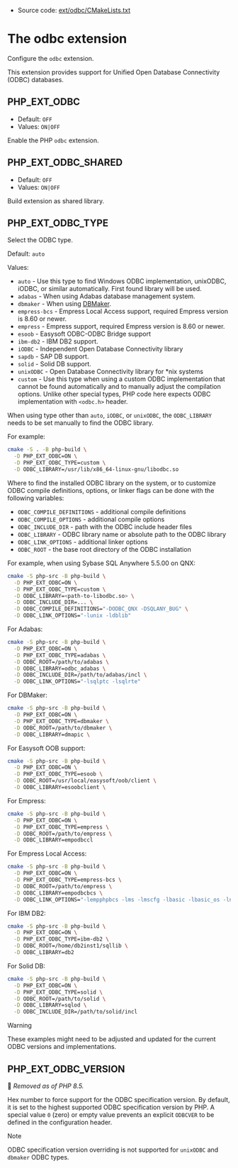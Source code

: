 <!-- This is auto-generated file. -->
* Source code: [ext/odbc/CMakeLists.txt](https://github.com/petk/php-build-system/blob/master/cmake/ext/odbc/CMakeLists.txt)

# The odbc extension

Configure the `odbc` extension.

This extension provides support for Unified Open Database Connectivity (ODBC)
databases.

## PHP_EXT_ODBC

* Default: `OFF`
* Values: `ON|OFF`

Enable the PHP `odbc` extension.

## PHP_EXT_ODBC_SHARED

* Default: `OFF`
* Values: `ON|OFF`

Build extension as shared library.

## PHP_EXT_ODBC_TYPE

Select the ODBC type.

Default: `auto`

Values:
  * `auto` - Use this type to find Windows ODBC implementation, unixODBC, iODBC,
    or similar automatically. First found library will be used.
  * `adabas` - When using Adabas database management system.
  * `dbmaker` - When using [DBMaker](https://www.dbmaker.com/).
  * `empress-bcs` - Empress Local Access support, required Empress version is
    8.60 or newer.
  * `empress` - Empress support, required Empress version is 8.60 or newer.
  * `esoob` - Easysoft ODBC-ODBC Bridge support
  * `ibm-db2` - IBM DB2 support.
  * `iODBC` - Independent Open Database Connectivity library
  * `sapdb` - SAP DB support.
  * `solid` - Solid DB support.
  * `unixODBC` - Open Database Connectivity library for *nix systems
  * `custom` - Use this type when using a custom ODBC implementation that cannot
    be found automatically and to manually adjust the compilation options.
    Unlike other special types, PHP code here expects ODBC implementation with
    `<odbc.h>` header.

When using type other than `auto`, `iODBC`, or `unixODBC`, the `ODBC_LIBRARY`
needs to be set manually to find the ODBC library.

For example:

```sh
cmake -S . -B php-build \
  -D PHP_EXT_ODBC=ON \
  -D PHP_EXT_ODBC_TYPE=custom \
  -D ODBC_LIBRARY=/usr/lib/x86_64-linux-gnu/libodbc.so
```

Where to find the installed ODBC library on the system, or to customize ODBC
compile definitions, options, or linker flags can be done with the following
variables:

* `ODBC_COMPILE_DEFINITIONS` - additional compile definitions
* `ODBC_COMPILE_OPTIONS` - additional compile options
* `ODBC_INCLUDE_DIR` - path with the ODBC include header files
* `ODBC_LIBRARY` - ODBC library name or absolute path to the ODBC library
* `ODBC_LINK_OPTIONS` - additional linker options
* `ODBC_ROOT` - the base root directory of the ODBC installation

For example, when using Sybase SQL Anywhere 5.5.00 on QNX:

```sh
cmake -S php-src -B php-build \
  -D PHP_EXT_ODBC=ON \
  -D PHP_EXT_ODBC_TYPE=custom \
  -D ODBC_LIBRARY=<path-to-libodbc.so> \
  -D ODBC_INCLUDE_DIR=... \
  -D ODBC_COMPILE_DEFINITIONS="-DODBC_QNX -DSQLANY_BUG" \
  -D ODBC_LINK_OPTIONS="-lunix -ldblib"
```

For Adabas:

```sh
cmake -S php-src -B php-build \
  -D PHP_EXT_ODBC=ON \
  -D PHP_EXT_ODBC_TYPE=adabas \
  -D ODBC_ROOT=/path/to/adabas \
  -D ODBC_LIBRARY=odbc_adabas \
  -D ODBC_INCLUDE_DIR=/path/to/adabas/incl \
  -D ODBC_LINK_OPTIONS="-lsqlptc -lsqlrte"
```

For DBMaker:

```sh
cmake -S php-src -B php-build \
  -D PHP_EXT_ODBC=ON \
  -D PHP_EXT_ODBC_TYPE=dbmaker \
  -D ODBC_ROOT=/path/to/dbmaker \
  -D ODBC_LIBRARY=dmapic \
```

For Easysoft OOB support:

```sh
cmake -S php-src -B php-build \
  -D PHP_EXT_ODBC=ON \
  -D PHP_EXT_ODBC_TYPE=esoob \
  -D ODBC_ROOT=/usr/local/easysoft/oob/client \
  -D ODBC_LIBRARY=esoobclient \
```

For Empress:

```sh
cmake -S php-src -B php-build \
  -D PHP_EXT_ODBC=ON \
  -D PHP_EXT_ODBC_TYPE=empress \
  -D ODBC_ROOT=/path/to/empress \
  -D ODBC_LIBRARY=empodbccl
```

For Empress Local Access:

```sh
cmake -S php-src -B php-build \
  -D PHP_EXT_ODBC=ON \
  -D PHP_EXT_ODBC_TYPE=empress-bcs \
  -D ODBC_ROOT=/path/to/empress \
  -D ODBC_LIBRARY=empodbcbcs \
  -D ODBC_LINK_OPTIONS="-lempphpbcs -lms -lmscfg -lbasic -lbasic_os -lnlscstab -lnlsmsgtab -lm -ldl -lcrypt"
```

For IBM DB2:

```sh
cmake -S php-src -B php-build \
  -D PHP_EXT_ODBC=ON \
  -D PHP_EXT_ODBC_TYPE=ibm-db2 \
  -D ODBC_ROOT=/home/db2inst1/sqllib \
  -D ODBC_LIBRARY=db2
```

For Solid DB:

```sh
cmake -S php-src -B php-build \
  -D PHP_EXT_ODBC=ON \
  -D PHP_EXT_ODBC_TYPE=solid \
  -D ODBC_ROOT=/path/to/solid \
  -D ODBC_LIBRARY=sqlod \
  -D ODBC_INCLUDE_DIR=/path/to/solid/incl
```

> [!WARNING]
> These examples might need to be adjusted and updated for the current ODBC
> versions and implementations.

## PHP_EXT_ODBC_VERSION

:red_circle: *Removed as of PHP 8.5.*

Hex number to force support for the ODBC specification version. By default, it
is set to the highest supported ODBC specification version by PHP. A special
value `0` (zero) or empty value prevents an explicit `ODBCVER` to be defined in
the configuration header.

> [!NOTE]
> ODBC specification version overriding is not supported for `unixODBC` and
> `dbmaker` ODBC types.
